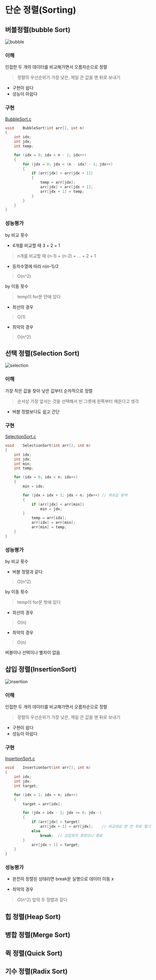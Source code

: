 # 단순 정렬(Sorting)

## 버블정렬(bubble Sort)

![bubble](https://user-images.githubusercontent.com/87407504/155281904-a3dc714f-0771-4002-a63e-bdfacdb2c92a.gif)<br>

### 이해

인접한 두 개의 데이터를 비교해가면서 오름차순으로 정렬
> 정렬의 우선순위가 가장 낮은, 제일 큰 값을 맨 뒤로 보내기
- 구현이 쉽다
- 성능이 아쉽다

### 구현

[BubbleSort.c]()<br>
```.c
void    BubbleSort(int arr[], int n)
{
    int idx;
    int jdx;
    int temp;

    for (idx = 0; idx < n - 1; idx++)
    {
        for (jdx = 0; jdx < (n - idx) - 1; jdx++)
        {
            if (arr[jdx] > arr[jdx + 1])
            {
                temp = arr[jdx];
                arr[jdx] = arr[jdx + 1];
                arr[jdx + 1] = temp;
            }
        }
    }
}
```

### 성능평가

by 비교 횟수

- 4개를 비교할 때 3 + 2 + 1
> n개를 비교할 때 (n-1) + (n-2) + ... + 2 + 1

- 등차수열에 따라 n(n-1)/2
> O(n^2)

by 이동 횟수
> temp이 for문 안에 있다

- 최선의 경우
> O(1)

- 최악의 경우
> O(n^2) 

## 선택 정렬(Selection Sort)

![selection](https://user-images.githubusercontent.com/87407504/155281934-f7ad101c-b3cd-4000-a38d-247272a02ad9.gif)<br>

### 이해

가장 작은 값을 찾아 낮은 값부터 순차적으로 정렬
> 순서상 가장 앞서는 것을 선택해서 빈 그릇에 왼쪽부터 채운다고 생각
- 버블 정렬보다도 쉽고 간단

### 구현

[SelectionSort.c]()<br>
```.c
void    SelectionSort(int arr[], int n)
{
    int idx;
    int jdx;
    int min;
    int temp;

    for (idx = 0; idx < n; idx++)
    {
        min = idx;

        for (jdx = idx + 1; jdx < n; jdx++) // 최솟값 탐색
        {
            if (arr[jdx] < arr[min])
                min = jdx;
        }
            temp = arr[idx];
            arr[idx] = arr[min];
            arr[min] = temp;
    }
}
```

### 성능평가

by 비교 횟수

- 버블 정렬과 같다
> O(n^2)

by 이동 횟수
> temp이 for문 밖에 있다

- 최선의 경우
> O(n)

- 최악의 경우
> O(n) 

버블이나 선택이나 별차이 없음

## 삽입 정렬(InsertionSort)

![insertion](https://user-images.githubusercontent.com/87407504/155281959-4fec81fd-2278-469b-91c7-d752409bcc65.gif)<br>

### 이해

인접한 두 개의 데이터를 비교해가면서 오름차순으로 정렬
> 정렬의 우선순위가 가장 낮은, 제일 큰 값을 맨 뒤로 보내기
- 구현이 쉽다
- 성능이 아쉽다

### 구현

[InsertionSort.c]()<br>
```.c
void    InsertionSort(int arr[], int n)
{
    int idx;
    int jdx;
    int target;

    for (idx = 1; idx < n; idx++)
    {
        target = arr[idx];

        for (jdx = idx - 1; jdx >= 0; jdx--)
        {
            if (arr[jdx] > target)
                arr[jdx + 1] = arr[jdx];    // 비교대상 한 칸 뒤로 밀기
            else
                break;  // 삽입위치 찾았으니 종료
        }
            arr[jdx + 1] = target;
    }
}
```

### 성능평가

- 완전히 정렬된 상태라면 break문 실행으로 데이터 이동 x

- 최악의 경우
> O(n^2) 앞의 두 정렬과 같다

## 힙 정렬(Heap Sort)
## 병합 정렬(Merge Sort)
## 퀵 정렬(Quick Sort)
## 기수 정렬(Radix Sort)
